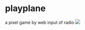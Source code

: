 # playplane
a pixel game by web input of radio
![](https://github.com/jackshawn/playplane/blob/master/readme.gif)  
